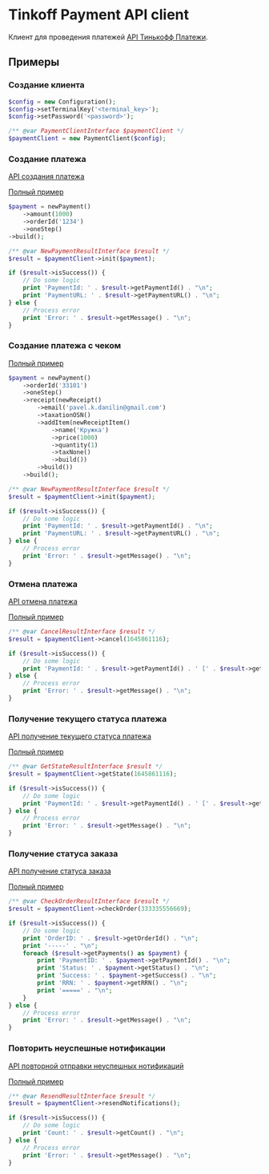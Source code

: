 # Tinkoff Payment API client

Клиент для проведения платежей [API Тинькофф Платежи](https://www.tinkoff.ru/kassa/develop/api/payments/).


## Примеры

### Создание клиента

```php
$config = new Configuration();
$config->setTerminalKey('<terminal_key>');
$config->setPassword('<password>');

/** @var PaymentClientInterface $paymentClient */
$paymentClient = new PaymentClient($config);
```

### Создание платежа

[API создания платежа](https://www.tinkoff.ru/kassa/develop/api/payments/init-description/)

[Полный пример](examples/init.php)

```php
$payment = newPayment()
    ->amount(1000)
    ->orderId('1234')
    ->oneStep()
->build();

/** @var NewPaymentResultInterface $result */
$result = $paymentClient->init($payment);

if ($result->isSuccess()) {
    // Do some logic
    print 'PaymentId: ' . $result->getPaymentId() . "\n";
    print 'PaymentURL: ' . $result->getPaymentURL() . "\n";
} else {
    // Process error
    print 'Error: ' . $result->getMessage() . "\n";
}
```

### Создание платежа с чеком

[Полный пример](examples/init.php)

```php
$payment = newPayment()
    ->orderId('33101')
    ->oneStep()
    ->receipt(newReceipt()
        ->email('pavel.k.danilin@gmail.com')
        ->taxationOSN()
        ->addItem(newReceiptItem()
            ->name('Кружка')
            ->price(1000)
            ->quantity(1)
            ->taxNone()
            ->build())
        ->build())
    ->build();

/** @var NewPaymentResultInterface $result */
$result = $paymentClient->init($payment);

if ($result->isSuccess()) {
    // Do some logic
    print 'PaymentId: ' . $result->getPaymentId() . "\n";
    print 'PaymentURL: ' . $result->getPaymentURL() . "\n";
} else {
    // Process error
    print 'Error: ' . $result->getMessage() . "\n";
}
```

### Отмена платежа

[API отмена платежа](https://www.tinkoff.ru/kassa/develop/api/payments/cancel-description/)

[Полный пример](examples/cancel.php)

```php
/** @var CancelResultInterface $result */
$result = $paymentClient->cancel(1645861116);

if ($result->isSuccess()) {
    // Do some logic
    print 'PaymentId: ' . $result->getPaymentId() . ' [' . $result->getStatus() . "]\n";
} else {
    // Process error
    print 'Error: ' . $result->getMessage() . "\n";
}
```

### Получение текущего статуса платежа

[API получение текущего статуса платежа](https://www.tinkoff.ru/kassa/develop/api/payments/getstate-description/)

[Полный пример](examples/get_state.php)

```php
/** @var GetStateResultInterface $result */
$result = $paymentClient->getState(1645861116);

if ($result->isSuccess()) {
    // Do some logic
    print 'PaymentId: ' . $result->getPaymentId() . ' [' . $result->getStatus() . "]\n";
} else {
    // Process error
    print 'Error: ' . $result->getMessage() . "\n";
}
```

### Получение статуса заказа

[API получение статуса заказа](https://www.tinkoff.ru/kassa/develop/api/payments/checkorder-description/)

[Полный пример](examples/check_order.php)

```php
/** @var CheckOrderResultInterface $result */
$result = $paymentClient->checkOrder(333335556669);

if ($result->isSuccess()) {
    // Do some logic
    print 'OrderID: ' . $result->getOrderId() . "\n";
    print '-----' . "\n";
    foreach ($result->getPayments() as $payment) {
        print 'PaymentID: ' . $payment->getPaymentId() . "\n";
        print 'Status: ' . $payment->getStatus() . "\n";
        print 'Success: ' . $payment->getSuccess() . "\n";
        print 'RRN: ' . $payment->getRRN() . "\n";
        print '=====' . "\n";
    }
} else {
    // Process error
    print 'Error: ' . $result->getMessage() . "\n";
}
```

### Повторить неуспешные нотификации

[API повторной отправки неуспешных нотификаций](https://www.tinkoff.ru/kassa/develop/api/payments/resend-description/)

[Полный пример](examples/resend.php)

```php
/** @var ResendResultInterface $result */
$result = $paymentClient->resendNotifications();

if ($result->isSuccess()) {
    // Do some logic
    print 'Count: ' . $result->getCount() . "\n";
} else {
    // Process error
    print 'Error: ' . $result->getMessage() . "\n";
}
```
